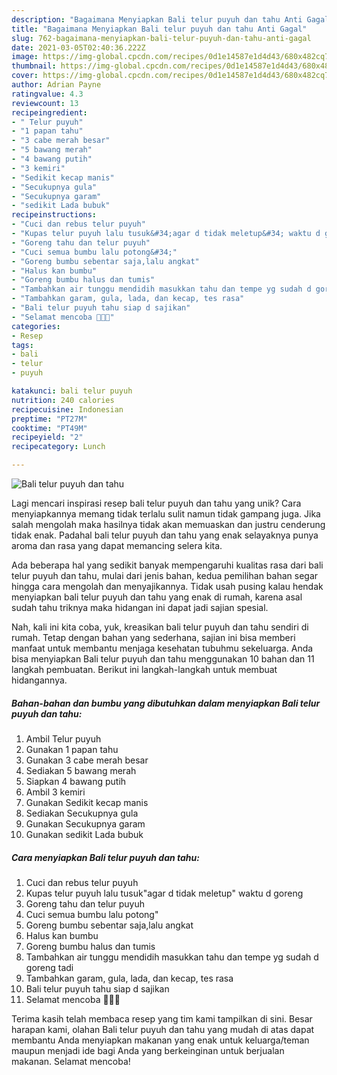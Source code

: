 ```yaml
---
description: "Bagaimana Menyiapkan Bali telur puyuh dan tahu Anti Gagal"
title: "Bagaimana Menyiapkan Bali telur puyuh dan tahu Anti Gagal"
slug: 762-bagaimana-menyiapkan-bali-telur-puyuh-dan-tahu-anti-gagal
date: 2021-03-05T02:40:36.222Z
image: https://img-global.cpcdn.com/recipes/0d1e14587e1d4d43/680x482cq70/bali-telur-puyuh-dan-tahu-foto-resep-utama.jpg
thumbnail: https://img-global.cpcdn.com/recipes/0d1e14587e1d4d43/680x482cq70/bali-telur-puyuh-dan-tahu-foto-resep-utama.jpg
cover: https://img-global.cpcdn.com/recipes/0d1e14587e1d4d43/680x482cq70/bali-telur-puyuh-dan-tahu-foto-resep-utama.jpg
author: Adrian Payne
ratingvalue: 4.3
reviewcount: 13
recipeingredient:
- " Telur puyuh"
- "1 papan tahu"
- "3 cabe merah besar"
- "5 bawang merah"
- "4 bawang putih"
- "3 kemiri"
- "Sedikit kecap manis"
- "Secukupnya gula"
- "Secukupnya garam"
- "sedikit Lada bubuk"
recipeinstructions:
- "Cuci dan rebus telur puyuh"
- "Kupas telur puyuh lalu tusuk&#34;agar d tidak meletup&#34; waktu d goreng"
- "Goreng tahu dan telur puyuh"
- "Cuci semua bumbu lalu potong&#34;"
- "Goreng bumbu sebentar saja,lalu angkat"
- "Halus kan bumbu"
- "Goreng bumbu halus dan tumis"
- "Tambahkan air tunggu mendidih masukkan tahu dan tempe yg sudah d goreng tadi"
- "Tambahkan garam, gula, lada, dan kecap, tes rasa"
- "Bali telur puyuh tahu siap d sajikan"
- "Selamat mencoba 🤗🤗🤗"
categories:
- Resep
tags:
- bali
- telur
- puyuh

katakunci: bali telur puyuh 
nutrition: 240 calories
recipecuisine: Indonesian
preptime: "PT27M"
cooktime: "PT49M"
recipeyield: "2"
recipecategory: Lunch

---
```



![Bali telur puyuh dan tahu](https://img-global.cpcdn.com/recipes/0d1e14587e1d4d43/680x482cq70/bali-telur-puyuh-dan-tahu-foto-resep-utama.jpg)

Lagi mencari inspirasi resep bali telur puyuh dan tahu yang unik? Cara menyiapkannya memang tidak terlalu sulit namun tidak gampang juga. Jika salah mengolah maka hasilnya tidak akan memuaskan dan justru cenderung tidak enak. Padahal bali telur puyuh dan tahu yang enak selayaknya punya aroma dan rasa yang dapat memancing selera kita.



Ada beberapa hal yang sedikit banyak mempengaruhi kualitas rasa dari bali telur puyuh dan tahu, mulai dari jenis bahan, kedua pemilihan bahan segar hingga cara mengolah dan menyajikannya. Tidak usah pusing kalau hendak menyiapkan bali telur puyuh dan tahu yang enak di rumah, karena asal sudah tahu triknya maka hidangan ini dapat jadi sajian spesial.


Nah, kali ini kita coba, yuk, kreasikan bali telur puyuh dan tahu sendiri di rumah. Tetap dengan bahan yang sederhana, sajian ini bisa memberi manfaat untuk membantu menjaga kesehatan tubuhmu sekeluarga. Anda bisa menyiapkan Bali telur puyuh dan tahu menggunakan 10 bahan dan 11 langkah pembuatan. Berikut ini langkah-langkah untuk membuat hidangannya.

<!--inarticleads1-->

##### Bahan-bahan dan bumbu yang dibutuhkan dalam menyiapkan Bali telur puyuh dan tahu:

1. Ambil  Telur puyuh
1. Gunakan 1 papan tahu
1. Gunakan 3 cabe merah besar
1. Sediakan 5 bawang merah
1. Siapkan 4 bawang putih
1. Ambil 3 kemiri
1. Gunakan Sedikit kecap manis
1. Sediakan Secukupnya gula
1. Gunakan Secukupnya garam
1. Gunakan sedikit Lada bubuk




<!--inarticleads2-->

##### Cara menyiapkan Bali telur puyuh dan tahu:

1. Cuci dan rebus telur puyuh
1. Kupas telur puyuh lalu tusuk&#34;agar d tidak meletup&#34; waktu d goreng
1. Goreng tahu dan telur puyuh
1. Cuci semua bumbu lalu potong&#34;
1. Goreng bumbu sebentar saja,lalu angkat
1. Halus kan bumbu
1. Goreng bumbu halus dan tumis
1. Tambahkan air tunggu mendidih masukkan tahu dan tempe yg sudah d goreng tadi
1. Tambahkan garam, gula, lada, dan kecap, tes rasa
1. Bali telur puyuh tahu siap d sajikan
1. Selamat mencoba 🤗🤗🤗




Terima kasih telah membaca resep yang tim kami tampilkan di sini. Besar harapan kami, olahan Bali telur puyuh dan tahu yang mudah di atas dapat membantu Anda menyiapkan makanan yang enak untuk keluarga/teman maupun menjadi ide bagi Anda yang berkeinginan untuk berjualan makanan. Selamat mencoba!
